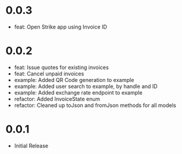 # 0.0.3

- feat: Open Strike app using Invoice ID

# 0.0.2

- feat: Issue quotes for existing invoices
- feat: Cancel unpaid invoices
- example: Added QR Code generation to example
- example: Added user search to example, by handle and ID
- example: Added exchange rate endpoint to example
- refactor: Added InvoiceState enum
- refactor: Cleaned up toJson and fromJson methods for all models

# 0.0.1

- Initial Release
